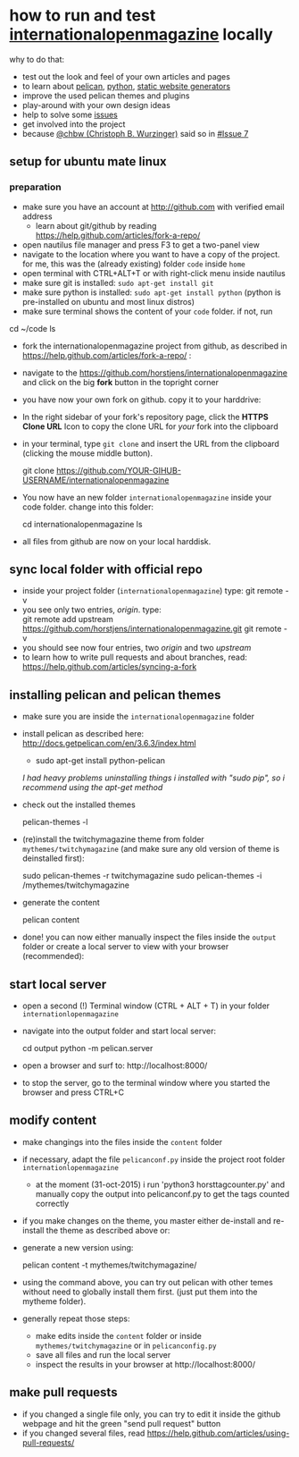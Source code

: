 # how to run and test [internationalopenmagazine](http://internationalopenmagazine.org) locally

why to do that:
  * test out the look and feel of your own articles and pages
  * to learn about [pelican](http://docs.getpelican.com/en/3.6.3/index.html), [python](http://python.org), [static website generators](https://wiki.python.org/moin/StaticSiteGenerator)
  * improve the used pelican themes and plugins
  * play-around with your own design ideas
  * help to solve some [issues](https://github.com/horstjens/internationalopenmagazine/issues)
  * get involved into the project 
  * because [@chbw (Christoph B. Wurzinger)](https://github.com/chbw) said so in [#Issue 7](https://github.com/horstjens/internationalopenmagazine/issues/7)
  
## setup for ubuntu mate linux

### preparation 

  * make sure you have an account at http://github.com with verified email address
    * learn about git/github by reading https://help.github.com/articles/fork-a-repo/
  * open nautilus file manager and press F3 to get a two-panel view
  * navigate to the location where you want to have a copy of the project. for me, this was the (already existing) folder `code` inside `home`
  * open terminal with CTRL+ALT+T or with right-click menu inside nautilus 
  * make sure git is installed: `sudo apt-get install git`
  * make sure python is installed: `sudo apt-get install python` (python is pre-installed on ubuntu and most linux distros)
  * make sure terminal shows the content of your `code` folder. if not, run

   cd ~/code
   ls

  * fork the internationalopenmagazine project from github, as described in https://help.github.com/articles/fork-a-repo/ : 
  * navigate to the https://github.com/horstjens/internationalopenmagazine and click on the big **fork** button in the topright corner
  * you have now your own fork on github. copy it to your harddrive:
  * In the right sidebar of your fork's repository page, click the **HTTPS Clone URL** Icon  to copy the clone URL for *your* fork into the clipboard
  * in your terminal, type `git clone` and insert the URL from the clipboard (clicking the mouse middle button). 

    git clone https://github.com/YOUR-GIHUB-USERNAME/internationalopenmagazine
    
  * You now have an new folder `internationalopenmagazine` inside your code folder. change into this folder:
  
    cd internationalopenmagazine
    ls
    
  * all files from github are now on your local harddisk. 

## sync local folder with official repo

  * inside your project folder (`internationalopenmagazine`) type:
     git remote -v
  * you see only two entries, *origin*. type:   
     git remote add upstream https://github.com/horstjens/internationalopenmagazine.git
     git remote -v 
  * you should see now four entries, two *origin* and two *upstream*
  * to learn how to write pull requests and about branches, read:  https://help.github.com/articles/syncing-a-fork
  
## installing pelican and pelican themes

  * make sure you are inside the `internationalopenmagazine` folder
  * install pelican as described here: http://docs.getpelican.com/en/3.6.3/index.html
    
    * sudo apt-get install python-pelican 
    
        
    *I had heavy problems uninstalling things i installed with "sudo pip", so i recommend using the apt-get method*
    
    
  * check out the installed themes
  
    pelican-themes -l
    
  * (re)install the twitchymagazine theme from folder `mythemes/twitchymagazine` (and make sure any old version of theme is deinstalled first):
  
    sudo pelican-themes -r twitchymagazine
    sudo pelican-themes -i /mythemes/twitchymagazine
    
  * generate the content
  
    pelican content
    
  * done! you can now either manually inspect the files inside the `output` folder or create a local server to view with your browser (recommended):

## start local server

  * open a second (!) Terminal window (CTRL + ALT + T) in your folder `internationlopenmagazine`
  * navigate into the output folder and start local server:
    
    cd output
    python -m pelican.server
    
  * open a browser and surf to: http://localhost:8000/
  * to stop the server, go to the terminal window where you started the browser and press CTRL+C
  
## modify content

  * make changings into the files inside the `content` folder
  * if necessary, adapt the file `pelicanconf.py` inside the project root folder `internationlopenmagazine` 
    * at the moment (31-oct-2015) i run 'python3 horsttagcounter.py' and manually copy the output into pelicanconf.py to get the tags counted correctly
  * if you make changes on the theme, you master either de-install and re-install the theme as described above or:
  * generate a new version using:
  
    pelican content -t mythemes/twitchymagazine/ 
    
  * using the command above, you can try out pelican with other temes without need to globally install them first. (just put them into the mytheme folder).
  * generally repeat those steps:
    * make edits inside the `content` folder or inside `mythemes/twitchymagazine` or in `pelicanconfig.py`
    * save all files and run the local server
    * inspect the results in your browser at http://localhost:8000/
    
## make pull requests

   * if you changed a single file only, you can try to edit it inside the github webpage and hit the green "send pull request" button
   * if you changed several files, read https://help.github.com/articles/using-pull-requests/
   
    
  
      
    
 

